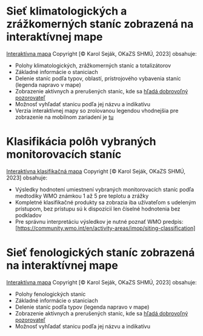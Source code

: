 # Sieť klimatologických a zrážkomerných staníc zobrazená na interaktívnej mape


[Interaktívna mapa](Mapa_RS_2024_T.html) Copyright [© Karol Seják, OKaZS SHMÚ, 2023] obsahuje:
- Polohy klimatologických, zrážkomerných staníc a totalizátorov
- Základné informácie o staniciach
- Delenie staníc podľa typov, oblastí, prístrojového vybavenia staníc (legenda napravo v mape)
- Zobrazenie aktívnych a prerušených staníc, kde sa <a href=" https://www.shmu.sk/sk/?page=1824 " title="Link">hľadá dobrovoľný pozorovateľ</a>
- Možnosť vyhľadať stanicu podľa jej názvu a indikatívu 
- Verzia interaktívnej mapy so zrolovanou legendou vhodnejšia pre zobrazenie na mobilnom zariadení je [tu](Mapa_RS_2024_T_M.html)
# Klasifikácia polôh vybraných monitorovacích staníc 


[Interaktívna klasifikačná mapa](Mapa.html) Copyright [© Karol Seják, OKaZS SHMÚ, 2023] obsahuje:
- Výsledky hodnotení umiestnení vybraných monitorovacích staníc podľa medtodiky WMO známkou 1 až 5 pre teplotu a zrážky
- Kompletné klasifikačné produkty sa zobrazia iba užívateľom s udeleným prístupom, bez prístupu sú k dispozícií len číselné hodnotenia bez podkladov
- Pre správnu interpretáciu výsledkov je nutné poznať WMO predpis: 
  [https://community.wmo.int/en/activity-areas/imop/siting-classification]
  

# Sieť fenologických staníc zobrazená na interaktívnej mape

[Interaktívna mapa](Mapa_Fenologicka_2023.html) Copyright [© Karol Seják, OKaZS SHMÚ, 2023] obsahuje:
- Polohy fenologických staníc
- Základné informácie o staniciach
- Delenie staníc podľa typov (legenda napravo v mape)
- Zobrazenie aktívnych a prerušených staníc, kde sa <a href=" https://www.shmu.sk/sk/?page=1824 " title="Link">hľadá dobrovoľný pozorovateľ</a>
- Možnosť vyhľadať stanicu podľa jej názvu a indikatívu 

